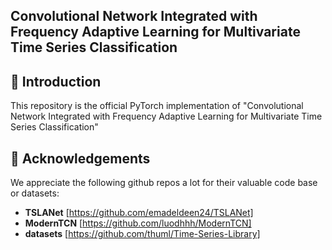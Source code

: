 ## **Convolutional Network Integrated with Frequency Adaptive Learning for Multivariate Time Series Classification**

## 📖 Introduction
This repository is the official PyTorch implementation of "Convolutional Network Integrated with Frequency Adaptive Learning for Multivariate Time Series Classification"

<!--## 📑 Citation-->

## 🙏 Acknowledgements
We appreciate the following github repos a lot for their valuable code base or datasets:
- **TSLANet** [https://github.com/emadeldeen24/TSLANet]
- **ModernTCN** [https://github.com/luodhhh/ModernTCN]
- **datasets** [https://github.com/thuml/Time-Series-Library] 
